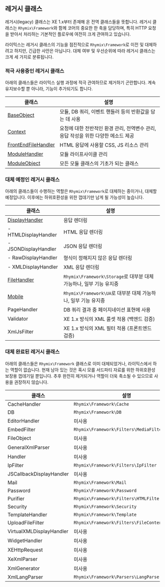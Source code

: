 
레거시 클래스
--------------

레거시(legacy) 클래스는 XE 1.x부터 존재해 온 전역 클래스들을 뜻합니다.
레거시 클래스는 `Rhymix\Framework`와 함께 코어의 중요한 한 축을 담당하며,
특히 HTTP 요청을 받아서 처리하는 기본적인 플로우에 여전히 크게 관여하고 있습니다.

라이믹스는 레거시 클래스의 기능을 점진적으로 `Rhymix\Framework`로 이전 및 대체하려고 하지만, 긴급한 사안은 아닙니다.
대체 여부 및 우선순위에 따라 레거시 클래스는 크게 세 가지로 분류됩니다.

### 적극 사용중인 레거시 클래스

아래의 클래스들은 라이믹스 실행 과정에 적극 관여하므로 제거하기 곤란합니다.
계속 유지보수할 뿐 아니라, 기능이 추가되기도 합니다.

| 클래스                | 설명                                                                       |
|----------------------|---------------------------------------------------------------------------|
| [BaseObject](legacy/BaseObject.md) | 모듈, DB 쿼리, 이벤트 핸들러 등의 반환값을 담는 데 사용
| [Context](legacy/Context.md) | 요청에 대한 전반적인 환경 관리, 전역변수 관리, 응답 작성을 위한 다양한 메소드 제공
| [FrontEndFileHandler](legacy/FrontEndFileHandler.md) | HTML 응답에 사용할 CSS, JS 리소스 관리
| [ModuleHandler](legacy/ModuleHandler.md) | 모듈 라이프사이클 관리
| [ModuleObject](legacy/ModuleObject.md) | 모든 모듈 클래스의 기초가 되는 클래스

### 대체 예정인 레거시 클래스

아래의 클래스들이 수행하는 역할은 `Rhymix\Framework`로 대체하는 중이거나, 대체할 예정입니다.
이후에는 하위호환성을 위한 껍데기만 남게 될 가능성이 높습니다.

| 클래스                | 설명                                                                       |
|----------------------|---------------------------------------------------------------------------|
| [DisplayHandler](legacy/DisplayHandler.md) | 응답 렌더링
| - HTMLDisplayHandler | HTML 응답 렌더링
| - JSONDisplayHandler | JSON 응답 렌더링
| - RawDisplayHandler | 형식이 정해지지 않은 응답 렌더링
| - XMLDisplayHandler | XML 응답 렌더링
| [FileHandler](legacy/FileHandler.md) | `Rhymix\Framework\Storage`로 대부분 대체 가능하나, 일부 기능 유지중
| [Mobile](legacy/Mobile.md) | `Rhymix\Framework\UA`로 대부분 대체 가능하나, 일부 기능 유지중
| PageHandler | DB 쿼리 결과 중 페이지네이션 표현에 사용
| Validator | XE 1.x 방식의 XML 룰셋 적용 (백엔드 검증)
| XmlJsFilter | XE 1.x 방식의 XML 필터 적용 (프론트엔드 검증)

### 대체 완료된 레거시 클래스

아래의 클래스들은 `Rhymix\Framework` 클래스로 이미 대체되었거나, 라이믹스에서 하는 역할이 없습니다.
현재 남아 있는 것은 혹시 모를 서드파티 자료를 위한 하위호환성 보장용 껍데기일 뿐입니다.
추후 완전히 제거되거나 역할이 더욱 축소될 수 있으므로 사용을 권장하지 않습니다.

| 클래스                | 설명                                                                       |
|----------------------|---------------------------------------------------------------------------|
| CacheHandler         | `Rhymix\Framework\Cache`
| DB                   | `Rhymix\Framework\DB`
| EditorHandler        | 미사용
| EmbedFilter          | `Rhymix\Framework\Filters\MediaFilter`
| FileObject           | 미사용
| GeneralXmlParser     | 미사용
| Handler              | 미사용
| IpFilter             | `Rhymix\Framework\Filters\IpFilter`
| JSCallbackDisplayHandler | 미사용
| Mail                 | `Rhymix\Framework\Mail`
| Password             | `Rhymix\Framework\Password`
| Purifier             | `Rhymix\Framework\Filters\HTMLFilter`
| Security             | `Rhymix\Framework\Security`
| TemplateHandler      | `Rhymix\Framework\Template`
| UploadFileFilter     | `Rhymix\Framework\Filters\FileContentFilter`
| VirtualXMLDisplayHandler | 미사용
| WidgetHandler        | 미사용
| XEHttpRequest        | 미사용
| XeXmlParser          | 미사용
| XmlGenerator         | 미사용
| XmlLangParser        | `Rhymix\Framework\Parsers\LangParser`
